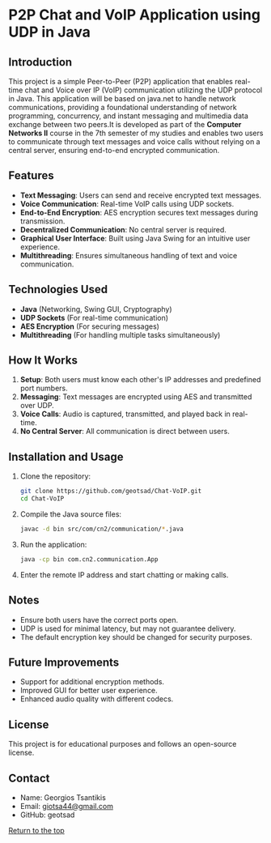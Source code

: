 # P2P Chat and VoIP Application using UDP in Java

## Introduction
This project is a simple Peer-to-Peer (P2P) application that enables real-time chat and Voice over IP (VoIP) communication utilizing the UDP protocol in Java. This application will be based on java.net to handle network communications, providing a foundational understanding of network programming, concurrency, and instant messaging and multimedia data exchange between two peers.It is developed as part of the **Computer Networks II** course in the 7th semester of my studies and enables two users to communicate through text messages and voice calls without relying on a central server, ensuring end-to-end encrypted communication.

## Features
- **Text Messaging**: Users can send and receive encrypted text messages.
- **Voice Communication**: Real-time VoIP calls using UDP sockets.
- **End-to-End Encryption**: AES encryption secures text messages during transmission.
- **Decentralized Communication**: No central server is required.
- **Graphical User Interface**: Built using Java Swing for an intuitive user experience.
- **Multithreading**: Ensures simultaneous handling of text and voice communication.

## Technologies Used
- **Java** (Networking, Swing GUI, Cryptography)
- **UDP Sockets** (For real-time communication)
- **AES Encryption** (For securing messages)
- **Multithreading** (For handling multiple tasks simultaneously)

## How It Works
1. **Setup**: Both users must know each other's IP addresses and predefined port numbers.
2. **Messaging**: Text messages are encrypted using AES and transmitted over UDP.
3. **Voice Calls**: Audio is captured, transmitted, and played back in real-time.
4. **No Central Server**: All communication is direct between users.

## Installation and Usage
1. Clone the repository:
   ```sh
   git clone https://github.com/geotsad/Chat-VoIP.git
   cd Chat-VoIP
   ```
2. Compile the Java source files:
   ```sh
   javac -d bin src/com/cn2/communication/*.java
   ```
3. Run the application:
   ```sh
   java -cp bin com.cn2.communication.App
   ```
4. Enter the remote IP address and start chatting or making calls.

## Notes
- Ensure both users have the correct ports open.
- UDP is used for minimal latency, but may not guarantee delivery.
- The default encryption key should be changed for security purposes.

## Future Improvements
- Support for additional encryption methods.
- Improved GUI for better user experience.
- Enhanced audio quality with different codecs.

## License
This project is for educational purposes and follows an open-source license.

## Contact

* Name: Georgios Tsantikis
* Email: giotsa44@gmail.com
* GitHub: geotsad

[Return to the top](#matrices-and-vector-operations-in-c)

